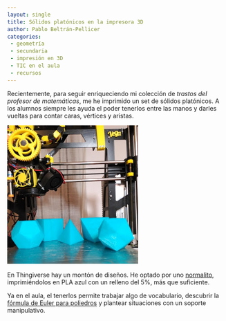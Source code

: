 ```yaml
--- 
layout: single 
title: Sólidos platónicos en la impresora 3D 
author: Pablo Beltrán-Pellicer 
categories:
 - geometría 
 - secundaria 
 - impresión en 3D 
 - TIC en el aula 
 - recursos
---
```



Recientemente, para seguir enriqueciendo mi colección de *trastos del
profesor de matemáticas*, me he imprimido un set de sólidos platónicos.
A los alumnos siempre les ayuda el poder tenerlos entre las manos y
darles vueltas para contar caras, vértices y aristas.  

![](/assets/img/2016-12-27-image-0000.jpg)
  
En Thingiverse hay un montón de diseños. He optado por uno
[normalito](http://www.thingiverse.com/thing:960362), imprimiéndolos en
PLA azul con un relleno del 5%, más que suficiente.  
  
Ya en el aula, el tenerlos permite trabajar algo de vocabulario,
descubrir la [fórmula de Euler para
poliedros](https://es.wikipedia.org/wiki/Teorema_de_poliedros_de_Euler) y
plantear situaciones con un soporte manipulativo.  
  
  
  
  
  
  
  

  

  

  

